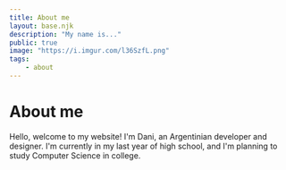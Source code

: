 ```yaml
---
title: About me
layout: base.njk
description: "My name is..."
public: true
image: "https://i.imgur.com/l36SzfL.png"
tags:
    - about
---
```


# About me

Hello, welcome to my website! I'm Dani, an Argentinian developer and designer.
I'm currently in my last year of high school, and I'm planning to study Computer
Science in college.
